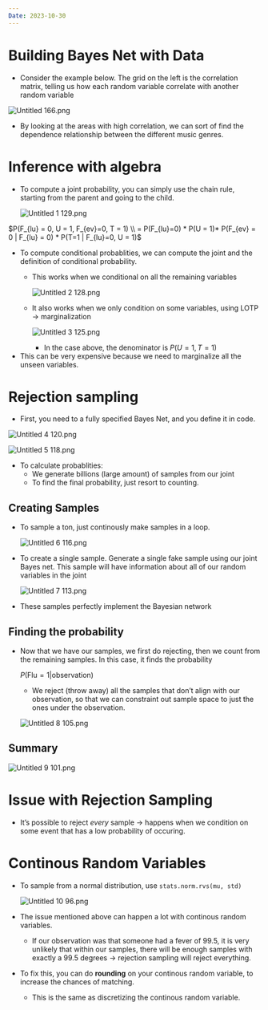 ```yaml
---
Date: 2023-10-30
---
```

# Building Bayes Net with Data

- Consider the example below. The grid on the left is the correlation matrix, telling us how each random variable correlate with another random variable

![Untitled 166.png](../../attachments/Untitled%20166.png)

- By looking at the areas with high correlation, we can sort of find the dependence relationship between the different music genres.

# Inference with algebra

- To compute a joint probability, you can simply use the chain rule, starting from the parent and going to the child.
    
    ![Untitled 1 129.png](../../attachments/Untitled%201%20129.png)
    

$P(F_{lu} = 0, U = 1, F_{ev}=0, T = 1) \\ = P(F_{lu}=0) * P(U = 1)* P(F_{ev} = 0 | F_{lu} = 0) * P(T=1 | F_{lu}=0, U = 1)$

- To compute conditional probablities, we can compute the joint and the definition of conditional probability.
    - This works when we conditional on all the remaining variables
        
        ![Untitled 2 128.png](../../attachments/Untitled%202%20128.png)
        
    - It also works when we only condition on some variables, using LOTP → marginalization
        
        ![Untitled 3 125.png](../../attachments/Untitled%203%20125.png)
        
        - In the case above, the denominator is $P(U = 1, T = 1)$﻿
- This can be very expensive because we need to marginalize all the unseen variables.

# Rejection sampling

- First, you need to a fully specified Bayes Net, and you define it in code.

![Untitled 4 120.png](../../attachments/Untitled%204%20120.png)

![Untitled 5 118.png](../../attachments/Untitled%205%20118.png)

- To calculate probablities:
    - We generate billions (large amount) of samples from our joint
    - To find the final probability, just resort to counting.

## Creating Samples

- To sample a ton, just continously make samples in a loop.
    
    ![Untitled 6 116.png](../../attachments/Untitled%206%20116.png)
    
- To create a single sample. Generate a single fake sample using our joint Bayes net. This sample will have information about all of our random variables in the joint
    
    ![Untitled 7 113.png](../../attachments/Untitled%207%20113.png)
    
- These samples perfectly implement the Bayesian network

## Finding the probability

- Now that we have our samples, we first do rejecting, then we count from the remaining samples. In this case, it finds the probability
    
    $P(\text{Flu}=1| \text{observation})$
    
    - We reject (throw away) all the samples that don’t align with our observation, so that we can constraint out sample space to just the ones under the observation.
    
    ![Untitled 8 105.png](../../attachments/Untitled%208%20105.png)
    

## Summary

![Untitled 9 101.png](../../attachments/Untitled%209%20101.png)

# Issue with Rejection Sampling

- It’s possible to reject _every_ sample → happens when we condition on some event that has a low probability of occuring.

# Continous Random Variables

- To sample from a normal distribution, use `stats.norm.rvs(mu, std)`
    
    ![Untitled 10 96.png](../../attachments/Untitled%2010%2096.png)
    
- The issue mentioned above can happen a lot with continous random variables.
    - If our observation was that someone had a fever of 99.5, it is very unlikely that within our samples, there will be enough samples with exactly a 99.5 degrees → rejection sampling will reject everything.
- To fix this, you can do **rounding** on your continous random variable, to increase the chances of matching.
    - This is the same as discretizing the continous random variable.